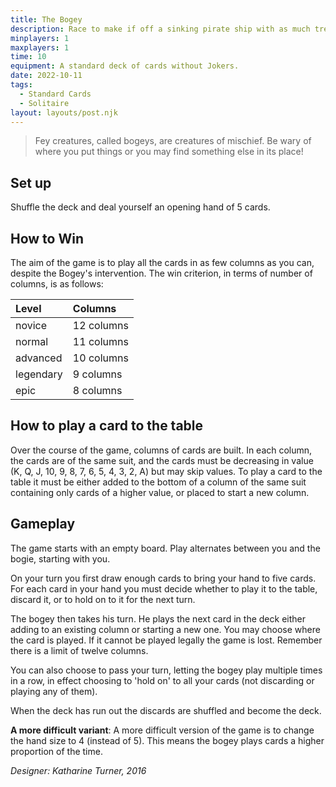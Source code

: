 ```yaml
---
title: The Bogey
description: Race to make if off a sinking pirate ship with as much treasure as you can.
minplayers: 1
maxplayers: 1
time: 10
equipment: A standard deck of cards without Jokers.
date: 2022-10-11
tags:
  - Standard Cards
  - Solitaire
layout: layouts/post.njk
---
```


> Fey creatures, called bogeys, are creatures of mischief. Be wary of where you put things or you may find something else in its place!

## Set up

Shuffle the deck and deal yourself an opening hand of 5 cards.

## How to Win

The aim of the game is to play all the cards in as few columns as you can, despite the Bogey's intervention. The win criterion, in terms of number of columns, is as follows:

|Level |Columns |
|:---|:---|
|novice |12 columns |
|normal |11 columns |
|advanced |10 columns |
|legendary |9 columns |
|epic |8 columns |

## How to play a card to the table

Over the course of the game, columns of cards are built. In each column, the cards are of the same suit, and the cards must be decreasing in value (K, Q, J, 10, 9, 8, 7, 6, 5, 4, 3, 2, A) but may skip values. To play a card to the table it must be either added to the bottom of a column of the same suit containing only cards of a higher value, or placed to start a new column.

## Gameplay

The game starts with an empty board. Play alternates between you and the bogie, starting with you.

On your turn you first draw enough cards to bring your hand to five cards. For each card in your hand you must decide whether to play it to the table, discard it, or to hold on to it for the next turn.

The bogey then takes his turn. He plays the next card in the deck either adding to an existing column or starting a new one. You may choose where the card is played. If it cannot be played legally the game is lost. Remember there is a limit of twelve columns.

You can also choose to pass your turn, letting the bogey play multiple times in a row, in effect choosing to 'hold on' to all your cards (not discarding or playing any of them).

When the deck has run out the discards are shuffled and become the deck.

**A more difficult variant**: A more difficult version of the game is to change the hand size to 4 (instead of 5). This means the bogey plays cards a higher proportion of the time.

_Designer: Katharine Turner, 2016_
